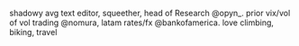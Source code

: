 shadowy avg text editor, squeether, head of Research @opyn_. prior vix/vol of vol trading @nomura, latam rates/fx @bankofamerica. love climbing, biking, travel
